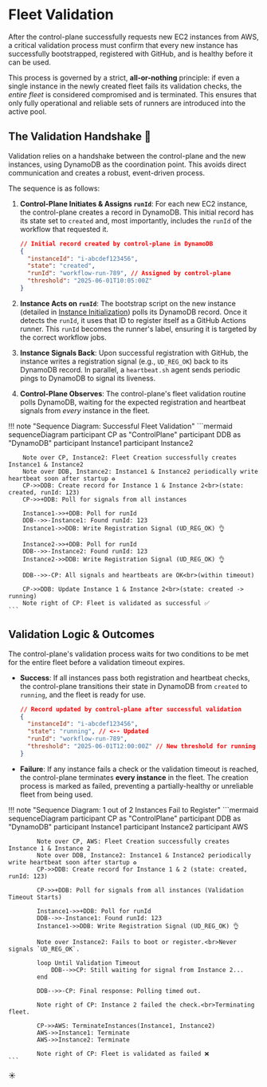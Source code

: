 # Fleet Validation

After the control-plane successfully requests new EC2 instances from AWS, a critical validation process must confirm that every new instance has successfully bootstrapped, registered with GitHub, and is healthy before it can be used.

This process is governed by a strict, **all-or-nothing** principle: if even a single instance in the newly created fleet fails its validation checks, the *entire fleet* is considered compromised and is terminated. This ensures that only fully operational and reliable sets of runners are introduced into the active pool.

## The Validation Handshake 🤝

Validation relies on a handshake between the control-plane and the new instances, using DynamoDB as the coordination point. This avoids direct communication and creates a robust, event-driven process.

The sequence is as follows:

1. **Control-Plane Initiates & Assigns `runId`**: For each new EC2 instance, the control-plane creates a record in DynamoDB. This initial record has its state set to `created` and, most importantly, includes the `runId` of the workflow that requested it.

    ```json
    // Initial record created by control-plane in DynamoDB
    {
      "instanceId": "i-abcdef123456",
      "state": "created",
      "runId": "workflow-run-789", // Assigned by control-plane
      "threshold": "2025-06-01T10:05:00Z"
    }
    ```

2. **Instance Acts on `runId`**: The bootstrap script on the new instance (detailed in [Instance Initialization](../../instance-initialization.md)) polls its DynamoDB record. Once it detects the `runId`, it uses that ID to register itself as a GitHub Actions runner. This `runId` becomes the runner's label, ensuring it is targeted by the correct workflow jobs.

3. **Instance Signals Back**: Upon successful registration with GitHub, the instance writes a registration signal (e.g., `UD_REG_OK`) back to its DynamoDB record. In parallel, a `heartbeat.sh` agent sends periodic pings to DynamoDB to signal its liveness.

4. **Control-Plane Observes**: The control-plane's fleet validation routine polls DynamoDB, waiting for the expected registration and heartbeat signals from *every* instance in the fleet.

!!! note "Sequence Diagram: Successful Fleet Validation"
    ```mermaid
    sequenceDiagram
        participant CP as "ControlPlane"
        participant DDB as "DynamoDB"
        participant Instance1
        participant Instance2

        Note over CP, Instance2: Fleet Creation successfully creates Instance1 & Instance2
        Note over DDB, Instance2: Instance1 & Instance2 periodically write heartbeat soon after startup ♻️ 
        CP->>DDB: Create record for Instance 1 & Instance 2<br>(state: created, runId: 123)
        CP->>+DDB: Poll for signals from all instances

        Instance1->>+DDB: Poll for runId
        DDB-->>-Instance1: Found runId: 123
        Instance1->>DDB: Write Registration Signal (UD_REG_OK) 👌

        Instance2->>+DDB: Poll for runId
        DDB-->>-Instance2: Found runId: 123
        Instance2->>DDB: Write Registration Signal (UD_REG_OK) 👌

        DDB-->>-CP: All signals and heartbeats are OK<br>(within timeout)

        CP->>DDB: Update Instance 1 & Instance 2<br>(state: created -> running)
        Note right of CP: Fleet is validated as successful ✅
    ```

## Validation Logic & Outcomes

The control-plane's validation process waits for two conditions to be met for the entire fleet before a validation timeout expires.

* **Success**: If all instances pass both registration and heartbeat checks, the control-plane transitions their state in DynamoDB from `created` to `running`, and the fleet is ready for use.

    ```json
    // Record updated by control-plane after successful validation
    {
      "instanceId": "i-abcdef123456",
      "state": "running", // <-- Updated
      "runId": "workflow-run-789",
      "threshold": "2025-06-01T12:00:00Z" // New threshold for running state
    }
    ```

* **Failure**: If any instance fails a check or the validation timeout is reached, the control-plane terminates **every instance** in the fleet. The creation process is marked as failed, preventing a partially-healthy or unreliable fleet from being used.

!!! note "Sequence Diagram: 1 out of 2 Instances Fail to Register"
    ```mermaid
        sequenceDiagram
            participant CP as "ControlPlane"
            participant DDB as "DynamoDB"
            participant Instance1
            participant Instance2
            participant AWS

            Note over CP, AWS: Fleet Creation successfully creates Instance 1 & Instance 2
            Note over DDB, Instance2: Instance1 & Instance2 periodically write heartbeat soon after startup ♻️ 
            CP->>DDB: Create record for Instance 1 & 2 (state: created, runId: 123)

            CP->>+DDB: Poll for signals from all instances (Validation Timeout Starts)

            Instance1->>+DDB: Poll for runId
            DDB-->>-Instance1: Found runId: 123
            Instance1->>DDB: Write Registration Signal (UD_REG_OK) 👌

            Note over Instance2: Fails to boot or register.<br>Never signals `UD_REG_OK`.

            loop Until Validation Timeout
                DDB-->>CP: Still waiting for signal from Instance 2...
            end

            DDB-->>-CP: Final response: Polling timed out.

            Note right of CP: Instance 2 failed the check.<br>Terminating fleet.

            CP->>AWS: TerminateInstances(Instance1, Instance2)
            AWS->>Instance1: Terminate
            AWS->>Instance2: Terminate

            Note right of CP: Fleet is validated as failed ❌
    ```

:sunny: